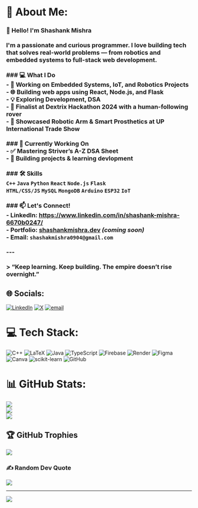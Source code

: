 # 💫 About Me:
### 👋 Hello! I'm Shashank Mishra<br><br>I'm a passionate and curious programmer. I love building tech that solves real-world problems — from robotics and embedded systems to full-stack web development.<br><br>### 💻 What I Do<br>- 🔧 Working on Embedded Systems, IoT, and Robotics Projects  <br>- 🌐 Building web apps using React, Node.js, and Flask  <br>- 💡 Exploring Development, DSA <br>- 🤖 Finalist at **Dextrix Hackathon 2024** with a human-following rover  <br>- 🦾 Showcased **Robotic Arm** & **Smart Prosthetics** at UP International Trade Show  <br><br>### 🚀 Currently Working On<br>- ✅ Mastering Striver’s A-Z DSA Sheet  <br>- 📘 Building  projects & learning devlopment <br><br>### 🛠️ Skills<br>`C++` `Java` `Python` `React` `Node.js` `Flask`  <br>`HTML/CSS/JS` `MySQL` `MongoDB` `Arduino` `ESP32` `IoT`  <br><br>### 📫 Let's Connect!<br>- LinkedIn: https://www.linkedin.com/in/shashank-mishra-6670b0247/<br>- Portfolio: [shashankmishra.dev](#) *(coming soon)*  <br>- Email: `shashakmishra0904@gmail.com`<br><br>---<br><br>> “Keep learning. Keep building. The empire doesn’t rise overnight.”<br>


## 🌐 Socials:
[![LinkedIn](https://img.shields.io/badge/LinkedIn-%230077B5.svg?logo=linkedin&logoColor=white)](https://linkedin.com/in/https://www.linkedin.com/in/shashank-mishra-6670b0247/) [![X](https://img.shields.io/badge/X-black.svg?logo=X&logoColor=white)](https://x.com/@mishra_mi71790) [![email](https://img.shields.io/badge/Email-D14836?logo=gmail&logoColor=white)](mailto:shashankmishra0904@gmail.com) 

# 💻 Tech Stack:
![C++](https://img.shields.io/badge/c++-%2300599C.svg?style=plastic&logo=c%2B%2B&logoColor=white) ![LaTeX](https://img.shields.io/badge/latex-%23008080.svg?style=plastic&logo=latex&logoColor=white) ![Java](https://img.shields.io/badge/java-%23ED8B00.svg?style=plastic&logo=openjdk&logoColor=white) ![TypeScript](https://img.shields.io/badge/typescript-%23007ACC.svg?style=plastic&logo=typescript&logoColor=white) ![Firebase](https://img.shields.io/badge/firebase-%23039BE5.svg?style=plastic&logo=firebase) ![Render](https://img.shields.io/badge/Render-%46E3B7.svg?style=plastic&logo=render&logoColor=white) ![Figma](https://img.shields.io/badge/figma-%23F24E1E.svg?style=plastic&logo=figma&logoColor=white) ![Canva](https://img.shields.io/badge/Canva-%2300C4CC.svg?style=plastic&logo=Canva&logoColor=white) ![scikit-learn](https://img.shields.io/badge/scikit--learn-%23F7931E.svg?style=plastic&logo=scikit-learn&logoColor=white) ![GitHub](https://img.shields.io/badge/github-%23121011.svg?style=plastic&logo=github&logoColor=white)
# 📊 GitHub Stats:
![](https://github-readme-stats.vercel.app/api?username=shashank09mishra&theme=transparent&hide_border=true&include_all_commits=false&count_private=false)<br/>
![](https://nirzak-streak-stats.vercel.app/?user=shashank09mishra&theme=transparent&hide_border=true)<br/>
![](https://github-readme-stats.vercel.app/api/top-langs/?username=shashank09mishra&theme=transparent&hide_border=true&include_all_commits=false&count_private=false&layout=compact)

## 🏆 GitHub Trophies
![](https://github-profile-trophy.vercel.app/?username=shashank09mishra&theme=transparent&no-frame=true&no-bg=false&margin-w=4)

### ✍️ Random Dev Quote
![](https://quotes-github-readme.vercel.app/api?type=horizontal&theme=radical)

---
[![](https://visitcount.itsvg.in/api?id=shashank09mishra&icon=0&color=0)](https://visitcount.itsvg.in)

<!-- Proudly created with GPRM ( https://gprm.itsvg.in ) -->
